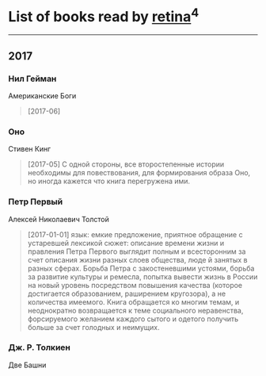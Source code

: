 # List of books read by [retina](https://vk.com/id385281948)<sup>4</sup>
---

## 2017

### Нил Гейман
Американские Боги
> [2017-06] 


### Оно
Стивен Кинг
> [2017-05] С одной стороны, все второстепенные истории необходимы для повествования, для формирования образа Оно, но иногда кажется что книга перегружена ими.


### Петр Первый
Алексей Николаевич Толстой
> [2017-01-01] язык: емкие предложение, приятное обращение с устаревшей лексикой
> сюжет: описание времени жизни и правления Петра Первого выглядит полным и всесторонним за счет описания жизни разных слоев общества, люде й занятых в разных сферах. Борьба Петра с закостеневшими устоями, борьба за развитие культуры и ремесла,  попытка вывести  жизнь в России на новый уровень посредством повышения качества (которое достигается образованием, раширением кругозора), а не количества имеемого. Книга обращается ко многим темам, и неоднократно возвращается к теме социального неравенства, форсируемого желанием каждого сытого и одетого получить больше за счет голодных и неимущих.


### Дж. Р. Толкиен
Две Башни



